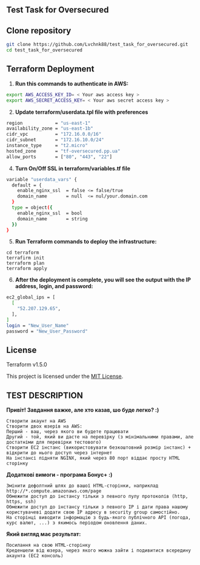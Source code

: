 Test Task for Oversecured
-------------------------

Clone repository
----------------

```bash
git clone https://github.com/Lvchnk88/test_task_for_oversecured.git
cd test_task_for_oversecured
```

Terraform Deployment
--------------------

1. **Run this commands to authenticate in AWS:**

```bash
export AWS_ACCESS_KEY_ID= < Your aws access key >
export AWS_SECRET_ACCESS_KEY= < Your aws secret access key >
```

2. **Update terraform/userdata.tpl file with preferences**

```bash
region            = "us-east-1"
availability_zone = "us-east-1b"
cidr_vpc          = "172.16.0.0/16"
cidr_subnet       = "172.16.10.0/24"
instance_type     = "t2.micro"
hosted_zone       = "tf-oversecured.pp.ua"
allow_ports       = ["80", "443", "22"]
```

4. **Turn On/Off SSL in terraform/variables.tf file**

```bash
variable "userdata_vars" {
  default = {
    enable_nginx_ssl  = false <= false/true
    domain_name       = null  <= nul/your.domain.com
  }
  type = object({
    enable_nginx_ssl  = bool
    domain_name       = string
  })
}
```

5. **Run Terraform commands to deploy the infrastructure:**

```
cd terraform
terrafirm init
terraform plan
terraform apply
```

6. **After the deployment is complete, you will see the output with the IP address, login, and password:**

```bash
ec2_global_ips = [
  [
    "52.207.129.65",
  ],
]
login = "New_User_Name"
password = "New_User_Password"
```

License
-------

Terraform v1.5.0

This project is licensed under the [MIT License](LICENSE).


TEST DESCRIPTION
----------------
**Привіт! Завдання важке, але хто казав, шо буде легко? :)**

```
Створити акаунт на AWS
Створити двох юзерів на AWS:
Перший - ваш, через якого ви будете працювати
Другий - той, який ви дасте на перевірку (з мінімальними правами, але достатніми для перевірки тестового)
Створити EC2 інстанс (використовувати безкоштовний розмір інстанс) + відкрити до нього доступ через інтернет
На інстансі підняти NGINX, який через 80 порт віддає просту HTML сторінку
```

**Додаткові вимоги - програма Бонус+ :)** 
```
Змінити дефолтний шлях до вашої HTML-сторінки, наприклад http://*.compute.amazonaws.com/page
Обмежити доступ до інстансу тільки з певного пулу протоколів (http, https, ssh)
Обмежити доступ до інстансу тільки з певного IP і дати права нашому користувачеві додати свою IP адресу в security group самостійно.
На сторінці виводити інформацію з будь-якого публічного API (погода, курс валют, ...) з якимось періодом оновлення даних.
```

**Який вигляд має результат:**
```
Посилання на свою HTML-сторінку
Креденшели від юзера, через якого можна зайти і подивитися всередину акаунта (EC2 консоль)
```

